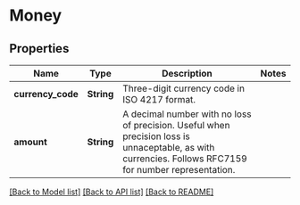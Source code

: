 # Money

## Properties

Name | Type | Description | Notes
------------ | ------------- | ------------- | -------------
**currency_code** | **String** | Three-digit currency code in ISO 4217 format. | 
**amount** | **String** | A decimal number with no loss of precision. Useful when precision loss is unnaceptable, as with currencies. Follows RFC7159 for number representation. | 

[[Back to Model list]](../README.md#documentation-for-models) [[Back to API list]](../README.md#documentation-for-api-endpoints) [[Back to README]](../README.md)


